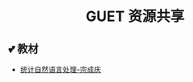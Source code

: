 <div align="center">
  <h1>GUET 资源共享</h1>
</div>

## 💕 教材
- [统计自然语言处理-宗成庆](https://drive.google.com/file/d/1xJTl4JfLwFgfphJktokxyI_0HMQAUZ0P/view?usp=sharing)
